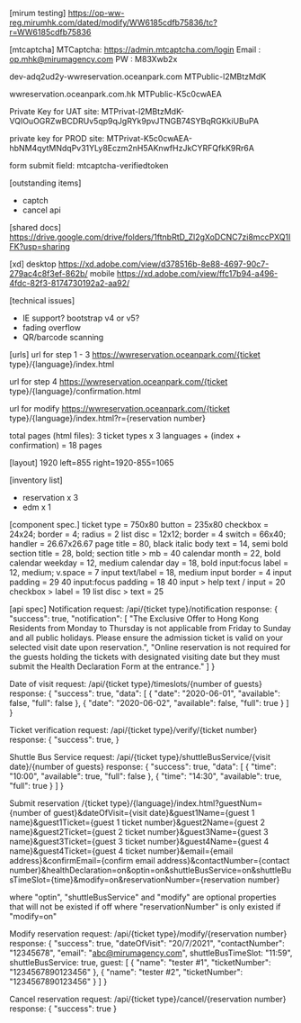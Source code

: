 [mirum testing]
https://op-ww-reg.mirumhk.com/dated/modify/WW6185cdfb75836/tc?r=WW6185cdfb75836

[mtcaptcha]
MTCaptcha: https://admin.mtcaptcha.com/login
Email : op.mhk@mirumagency.com
PW : M83Xwb2x
 
dev-adq2ud2y-wwreservation.oceanpark.com
MTPublic-l2MBtzMdK

wwreservation.oceanpark.com.hk
MTPublic-K5c0cwAEA

Private Key for UAT site:
MTPrivat-l2MBtzMdK-VQIOuOGRZwBCDRUv5qp9qJgRYk9pvJTNGB74SYBqRGKkiUBuPA

private key for PROD site:
MTPrivat-K5c0cwAEA-hbNM4qytMNdqPv31YLy8Eczm2nH5AKnwfHzJkCYRFQfkK9Rr6A

form submit field:
mtcaptcha-verifiedtoken

[outstanding items]
- captch
- cancel api

[shared docs]
https://drive.google.com/drive/folders/1ftnbRtD_Zl2gXoDCNC7zi8mccPXQ1IFK?usp=sharing

[xd]
desktop
https://xd.adobe.com/view/d378516b-8e88-4697-90c7-279ac4c8f3ef-862b/
mobile
https://xd.adobe.com/view/ffc17b94-a496-4fdc-82f3-8174730192a2-aa92/

[technical issues]
- IE support? bootstrap v4 or v5?
- fading overflow
- QR/barcode scanning

[urls]
url for step 1 - 3
https://wwreservation.oceanpark.com/{ticket type}/{language}/index.html

url for step 4
https://wwreservation.oceanpark.com/{ticket type}/{language}/confirmation.html

url for modify
https://wwreservation.oceanpark.com/{ticket type}/{language}/index.html?r={reservation number}

total pages (html files):
3 ticket types x 3 languages + (index + confirmation) = 18 pages

[layout]
1920
left=855
right=1920-855=1065

[inventory list]
- reservation x 3
- edm x 1

[component spec.]
ticket type = 750x80
button = 235x80
checkbox = 24x24; border = 4; radius = 2
list disc = 12x12; border = 4
switch = 66x40; handler = 26.67x26.67
page title = 80, black italic
body text = 14, semi bold
section title = 28, bold; section title > mb = 40
calendar month = 22, bold
calendar weekday = 12, medium
calendar day = 18, bold
input:focus label = 12, medium; v.space = 7
input text/label = 18, medium
input border = 4
input padding = 29 40
input:focus padding = 18 40
input > help text / input = 20
checkbox > label = 19
list disc > text = 25

[api spec]
Notification
request:
/api/{ticket type}/notification
response:
{
  "success": true,
  "notification": [
    "The Exclusive Offer to Hong Kong Residents from Monday to Thursday is not applicable from Friday to Sunday and all public holidays. Please ensure the admission ticket is valid on your selected visit date upon reservation.",
    "Online reservation is not required for the guests holding the tickets with designated visiting date but they must submit the Health Declaration Form at the entrance."
  ]
}

Date of visit
request:
/api/{ticket type}/timeslots/{number of guests}
response:
{
  "success": true,
  "data": [
    {
      "date": "2020-06-01",
      "available": false,
      "full": false
    },
    {
      "date": "2020-06-02",
      "available": false,
      "full": true
    }
  ]
}

Ticket verification
request:
/api/{ticket type}/verify/{ticket number}
response:
{
  "success": true,
}

Shuttle Bus Service
request:
/api/{ticket type}/shuttleBusService/{visit date}/{number of guests}
response:
{
  "success": true,
  "data": [
    {
      "time": "10:00",
      "available": true,
      "full": false
    },
    {
      "time": "14:30",
      "available": true,
      "full": true
    }
  ]
}

Submit reservation
/{ticket type}/{language}/index.html?guestNum={number of guest}&dateOfVisit={visit date}&guest1Name={guest 1 name}&guest1Ticket={guest 1 ticket number}&guest2Name={guest 2 name}&guest2Ticket={guest 2 ticket number}&guest3Name={guest 3 name}&guest3Ticket={guest 3 ticket number}&guest4Name={guest 4 name}&guest4Ticket={guest 4 ticket number}&email={email address}&confirmEmail={confirm email address}&contactNumber={contact number}&healthDeclaration=on&optin=on&shuttleBusService=on&shuttleBusTimeSlot={time}&modify=on&reservationNumber={reservation number}

where "optin", "shuttleBusService" and "modify" are optional properties that will not be existed if off
where "reservationNumber" is only existed if "modify=on"

Modify reservation
request:
/api/{ticket type}/modify/{reservation number}
response:
{
  "success": true,
  "dateOfVisit": "20/7/2021",
  "contactNumber": "12345678",
  "email": "abc@mirumagency.com",
  shuttleBusTimeSlot: "11:59",
  shuttleBusService: true,
  guest: [
    { "name": "tester #1", "ticketNumber": "1234567890123456" },
    { "name": "tester #2", "ticketNumber": "1234567890123456" }
  ]
}

Cancel reservation
request:
/api/{ticket type}/cancel/{reservation number}
response:
{
  "success": true
}
